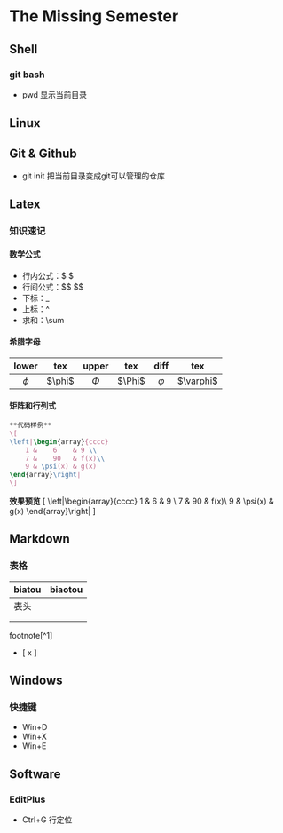 # The Missing Semester
## Shell
### git bash
+ pwd 显示当前目录
## Linux

## Git & Github
+ git init 把当前目录变成git可以管理的仓库
## Latex
### 知识速记
#### 数学公式
+ 行内公式：\$ \$  
+ 行间公式：\$\$   \$\$
+ 下标：\_
+ 上标：^
+ 求和：\sum
#### 希腊字母
| lower | tex | upper | tex | diff | tex |
|:-:|:-:|:-:|:-:|:-:|:-:|
$\phi$|\$\phi\$|$\Phi$|\$\Phi$|$\varphi$|\$\varphi$
#### 矩阵和行列式
```latex
**代码样例**
\[ 
\left|\begin{array}{cccc} 
    1 &    6    & 9 \\ 
    7 &    90   & f(x)\\ 
    9 & \psi(x) & g(x) 
\end{array}\right| 
\]
```
**效果预览**
\[ 
\left|\begin{array}{cccc} 
    1 &    6    & 9 \\ 
    7 &    90   & f(x)\\ 
    9 & \psi(x) & g(x) 
\end{array}\right| 
\]
## Markdown
### 表格
| biatou | biaotou |
| ---- | ---- |
| 表头 |  |
|  |  |
|  |  |
footnote[^1]

- [  x ]
## Windows
### 快捷键
+ Win+D 
+ Win+X
+ Win+E
## Software
### EditPlus
+ Ctrl+G 行定位